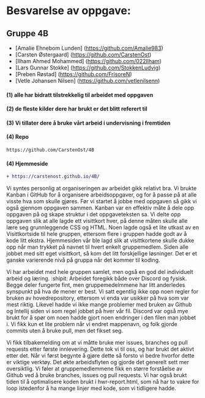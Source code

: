 
# Besvarelse av oppgave:

## **Gruppe 4B**
* [Amalie Ehnebom Lunden] (https://github.com/Amalie983)
* [Carsten Østergaard] (https://github.com/CarstenOst)
* [Ilham Ahmed Mohammed] (https://github.com/022Ilham)
* [Lars Gunnar Stokke] (https://github.com/StokkenLudvig)
* [Preben Røstad] (https://github.com/FrisoreN)
* [Vetle Johansen Nilsen] (https://github.com/vetlenilsenn)

#### (1) alle har bidratt tilstrekkelig til arbeidet med oppgaven

#### (2) de fleste kilder dere har brukt er det blitt referert til

#### (3) Vi tillater dere å bruke vårt arbeid i undervisning i fremtiden

#### (4) Repo 
```
https://github.com/CarstenOst/4B 
```
#### (4) Hjemmeside
```diff
+ https://carstenost.github.io/4B/
```

Vi syntes personlig at organiseringen av arbeidet gikk relativt bra. Vi brukte Kanban i GitHub for å organisere arbeidsoppgaver, og for å passe på at alle visste hva som skulle gjøres. 
Før vi startet å jobbe med oppgaven så gikk vi også gjennom oppgaven sammen. Kanban var en effektiv måte å dele opp oppgaven på og skape struktur i det oppgaveteksten sa. 
Vi delte opp oppgaven slik at alle lagde ett visittkort hver, på denne måten skulle alle lære seg grunnleggende CSS og HTML. Noen lagde også et lite utkast av en Visittkortside til hele gruppen, ettersom flere i gruppen hadde godt av å kode litt ekstra. 
Hjemmesiden vår ble lagd slik at visittkortene skulle dukke opp når man trykket på navnet til hvert enkelt gruppemedlem. Siden alle jobbet med sitt eget visittkort, så kom det litt forskjellige løsninger.
Det er et ganske varierende nivå på gruppa når det kommer til koding.

Vi har arbeidet med hele gruppen samlet, men også en god del individuelt arbeid og læring. :shipit: Arbeidet foregikk både over Discord og fysisk. Begge deler fungerte fint, men gruppemedelmmene har litt anderledes synspunkt på hva de mener er best. 
Vi satt egentlig ikke opp noen regler for bruken av hovedrepository, ettersom vi enda var usikker på hva som var mest riktig.
Likevel hadde vi ikke mange problemer med bruken av Github og Intellij siden vi som regel jobbet på hver vår fil. Discord var også mye brukt for å spør om noen hadde gjort noen endringer i den filen man jobbet i. 
Vi fikk kun et lite problem når vi endret mappenavn, og folk gjorde commits uten å bruke pull, men det fikset seg.

Vi fikk tilbakemelding om at vi måtte bruke mer issues, branches og pull requests etter første innlevering. Dette tok vi til oss, og har brukt det aktivt etter det. 
Når vi først begynte å gjøre dette så forsto vi bedre hvorfor dette er viktige verktøy. Det økte arbeidsflyten og gjorde det generelt sett mer oversiktlig. 
Vi føler at gruppemedlemmene fikk en større forståelse av Github ved å bruke branches, issues og pull requests.
Vi har også brukt tiden til å optimalisere koden brukt i hwr-report.html, som nå har to vakre for loop istedenfor å ha mange linjer med kode, som vi tidligere hadde.


